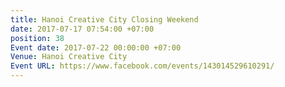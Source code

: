```yaml
---
title: Hanoi Creative City Closing Weekend
date: 2017-07-17 07:54:00 +07:00
position: 38
Event date: 2017-07-22 00:00:00 +07:00
Venue: Hanoi Creative City
Event URL: https://www.facebook.com/events/143014529610291/
---
```


